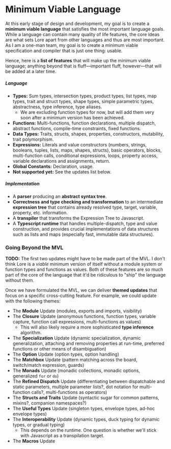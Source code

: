 # Minimum Viable Language

At this early stage of design and development, my goal is to create a **minimum viable language** that satisfies the most important language goals. While a language can contain many quality of life features, the core ideas are what sets Lore apart from other languages and thus are most important. As I am a one-man team, my goal is to create a minimum viable specification and compiler that is just one thing: usable.

Hence, here is a **list of features** that will make up the minimum viable language; anything beyond that is fluff—important fluff, however—that will be added at a later time.

##### Language

- **Types:** Sum types, intersection types, product types, list types, map types, trait and struct types, shape types, simple parametric types, abstractness, type inference, type aliases.
  - We are excluding function types for now, but will add them very soon after a minimum version has been achieved.
- **Functions:** Multi-functions, function declarations, multiple dispatch, abstract functions, compile-time constraints, fixed functions.
- **Data Types:** Traits, structs, shapes, properties, constructors, mutability, trait polymorphism.
- **Expressions:** Literals and value constructors (numbers, strings, booleans, tuples, lists, maps, shapes, structs), basic operators, blocks, multi-function calls, conditional expressions, loops, property access, variable declarations and assignments, return.
- **Global Constants:** Declaration, usage.
- **Not supported yet:** See the updates list below.

##### Implementation

- A **parser** producing an **abstract syntax tree**.
- **Correctness and type checking and transformation** to an intermediate **expression tree** that contains already resolved type, target, variable, property, etc. information.
- A **transpiler** that transforms the Expression Tree to Javascript.
- A **Typescript runtime** that handles multiple-dispatch, type and value construction, and provides crucial implementations of data structures such as lists and maps (especially fast, immutable data structures).



### Going Beyond the MVL

**TODO:** The first two updates might have to be made part of the MVL. I don't think Lore is a *viable* minimum version of itself without a module system or function types and functions as values. Both of these features are so much part of the core of the language that it'd be ridiculous to "ship" the language without them.  

Once we have formulated the MVL, we can deliver **themed updates** that focus on a specific cross-cutting feature. For example, we could update with the following themes:

- The **Module** Update (modules, exports and imports, visibility)
- The **Closure** Update (anonymous functions, function types, variable capture, function call expressions, multi-functions as values)
  - This will also likely require a more sophisticated **type inference** algorithm.
- The **Specialization** Update (dynamic specialization, dynamic generalization, attaching and removing properties at run-time, preferred functions or other means of disambiguation)
- The **Option** Update (option types, option handling)
- The **Matchbox** Update (pattern matching across the board, switch/match expression, guards)
- The **Monads** Update (monadic collections, monadic options, generalized `for` or `do`)
- The **Refined Dispatch** Update (differentiating between dispatchable and static parameters, multiple parameter lists?, dot notation for multi-function calls?, multi-functions as operators)
- The **Structs and Traits** Update (syntactic sugar for common patterns, mixins?, companion namespaces?)
- The **Useful Types** Update (singleton types, envelope types, ad-hoc envelope types)
- The **Interoperability** Update (dynamic types, duck typing for dynamic types, or gradual typing)
  - This depends on the runtime. One question is whether we'll stick with Javascript as a transpilation target.
- The **Macros** Update

